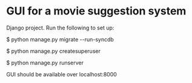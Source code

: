 GUI for a movie suggestion system
=================================

Django project. Run the following to set up:

$ python manage.py migrate --run-syncdb

$ python manage.py createsuperuser

$ python manage.py runserver

GUI should be available over localhost:8000
